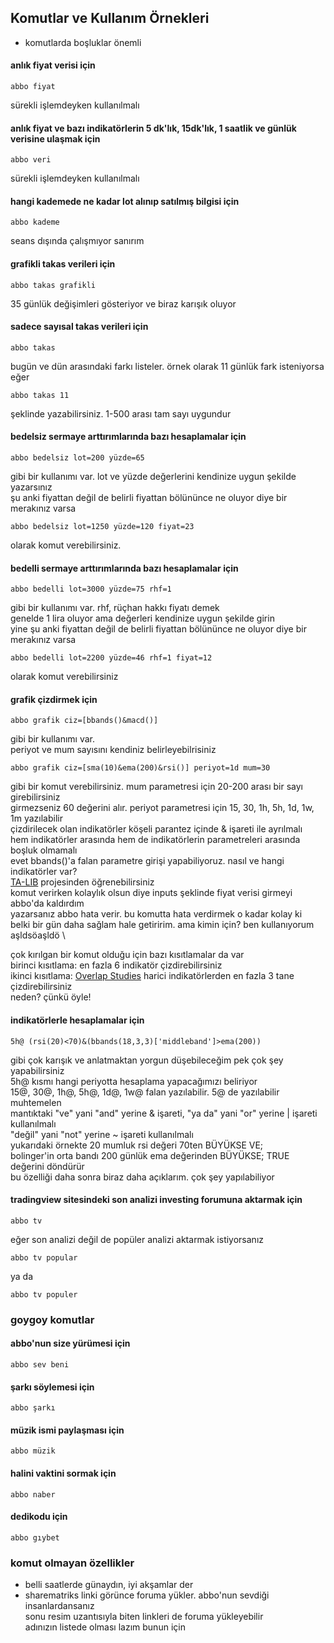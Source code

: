 ## Komutlar ve Kullanım Örnekleri

* komutlarda boşluklar önemli

#### anlık fiyat verisi için 
```
abbo fiyat
```
sürekli işlemdeyken kullanılmalı


#### anlık fiyat ve bazı indikatörlerin 5 dk'lık, 15dk'lık, 1 saatlik ve günlük verisine ulaşmak için
```
abbo veri
```
sürekli işlemdeyken kullanılmalı


#### hangi kademede ne kadar lot alınıp satılmış bilgisi için
```
abbo kademe
```
seans dışında çalışmıyor sanırım


#### grafikli takas verileri için
```
abbo takas grafikli
```
35 günlük değişimleri gösteriyor ve biraz karışık oluyor


#### sadece sayısal takas verileri için
```
abbo takas
```
bugün ve dün arasındaki farkı listeler. örnek olarak 11 günlük fark isteniyorsa eğer
```
abbo takas 11
```
şeklinde yazabilirsiniz. 1-500 arası tam sayı uygundur


#### bedelsiz sermaye arttırımlarında bazı hesaplamalar için
```
abbo bedelsiz lot=200 yüzde=65
```
gibi bir kullanımı var. lot ve yüzde değerlerini kendinize uygun şekilde yazarsınız \
şu anki fiyattan değil de belirli fiyattan bölününce ne oluyor diye bir merakınız varsa
```
abbo bedelsiz lot=1250 yüzde=120 fiyat=23
```
olarak komut verebilirsiniz. 


#### bedelli sermaye arttırımlarında bazı hesaplamalar için
```
abbo bedelli lot=3000 yüzde=75 rhf=1
```
gibi bir kullanımı var. rhf, rüçhan hakkı fiyatı demek \
genelde 1 lira oluyor ama değerleri kendinize uygun şekilde girin \
yine şu anki fiyattan değil de belirli fiyattan bölününce ne oluyor diye bir merakınız varsa
```
abbo bedelli lot=2200 yüzde=46 rhf=1 fiyat=12
```
olarak komut verebilirsiniz


#### grafik çizdirmek için
```
abbo grafik ciz=[bbands()&macd()] 
```
gibi bir kullanımı var. \
periyot ve mum sayısını kendiniz belirleyebilrisiniz
```
abbo grafik ciz=[sma(10)&ema(200)&rsi()] periyot=1d mum=30
```
gibi bir komut verebilirsiniz. mum parametresi için 20-200 arası bir sayı girebilirsiniz \
girmezseniz 60 değerini alır. periyot parametresi için 15, 30, 1h, 5h, 1d, 1w, 1m yazılabilir \
çizdirilecek olan indikatörler köşeli parantez içinde & işareti ile ayrılmalı \
hem indikatörler arasında hem de indikatörlerin parametreleri arasında boşluk olmamalı \
evet bbands()'a falan parametre girişi yapabiliyoruz. nasıl ve hangi indikatörler var? \
[TA-LIB](https://github.com/mrjbq7/ta-lib#indicator-groups) projesinden öğrenebilirsiniz \
komut verirken kolaylık olsun diye inputs şeklinde fiyat verisi girmeyi abbo'da kaldırdım \
yazarsanız abbo hata verir. bu komutta hata verdirmek o kadar kolay ki \
belki bir gün daha sağlam hale getiririm. ama kimin için? ben kullanıyorum aşldsöaşldö \

çok kırılgan bir komut olduğu için bazı kısıtlamalar da var \
birinci kısıtlama: en fazla 6 indikatör çizdirebilirsiniz \
ikinci kısıtlama: [Overlap Studies](https://github.com/mrjbq7/ta-lib/#overlap-studies) harici indikatörlerden en fazla 3 tane çizdirebilirsiniz \
neden? çünkü öyle!



#### indikatörlerle hesaplamalar için
```
5h@ (rsi(20)<70)&(bbands(18,3,3)['middleband']>ema(200))
```
gibi çok karışık ve anlatmaktan yorgun düşebileceğim pek çok şey yapabilirsiniz \
5h@ kısmı hangi periyotta hesaplama yapacağımızı beliriyor \
15@, 30@, 1h@, 5h@, 1d@, 1w@ falan yazılabilir. 5@ de yazılabilir muhtemelen \
mantıktaki "ve" yani "and" yerine & işareti,  "ya da" yani "or" yerine | işareti kullanılmalı \
"değil" yani "not" yerine ~ işareti kullanılmalı \
yukarıdaki örnekte 20 mumluk rsi değeri 70ten BÜYÜKSE VE; \
bolinger'in orta bandı 200 günlük ema değerinden BÜYÜKSE; TRUE değerini döndürür \
bu özelliği daha sonra biraz daha açıklarım. çok şey yapılabiliyor



#### tradingview sitesindeki son analizi investing forumuna aktarmak için
```
abbo tv
```
eğer son analizi değil de popüler analizi aktarmak istiyorsanız

```
abbo tv popular
```
ya da 

```
abbo tv populer
```


### goygoy komutlar

#### abbo'nun size yürümesi için
```
abbo sev beni
```

#### şarkı söylemesi için
```
abbo şarkı
```

#### müzik ismi paylaşması için
```
abbo müzik
```

#### halini vaktini sormak için
```
abbo naber
```

#### dedikodu için
```
abbo gıybet
```


### komut olmayan özellikler

* belli saatlerde günaydın, iyi akşamlar der
* sharematriks linki görünce foruma yükler. abbo'nun sevdiği insanlardansanız \
   sonu resim uzantısıyla biten linkleri de foruma yükleyebilir \
   adınızın listede olması lazım bunun için

